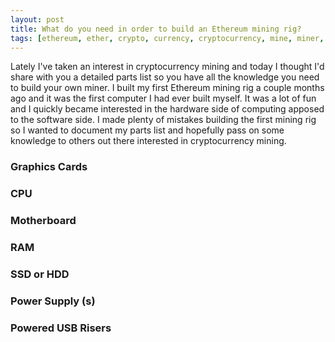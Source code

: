 ```yaml
---
layout: post
title: What do you need in order to build an Ethereum mining rig?
tags: [ethereum, ether, crypto, currency, cryptocurrency, mine, miner, mining, graphics cards, bitcoin]
---
```


Lately I've taken an interest in cryptocurrency mining and today I thought I'd share with you a detailed parts list so you have all the knowledge you need to build your own miner. 
I built my first Ethereum mining rig a couple months ago and it was the first computer I had ever built myself. 
It was a lot of fun and I quickly became interested in the hardware side of computing apposed to the software side.
I made plenty of mistakes building the first mining rig so I wanted to document my parts list and hopefully pass on some knowledge to others out there interested in cryptocurrency mining.

### Graphics Cards

### CPU

### Motherboard

### RAM

### SSD or HDD

### Power Supply (s)

### Powered USB Risers